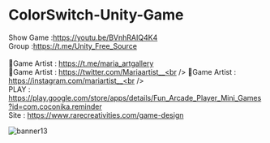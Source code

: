 # ColorSwitch-Unity-Game<br />
Show Game :https://youtu.be/BVnhRAIQ4K4<br />
Group :https://t.me/Unity_Free_Source<br /><br />
🎨Game Artist : https://t.me/maria_artgallery<br />
🎨Game Artist : https://twitter.com/Mariaartist__<br />
🎨Game Artist : https://instagram.com/mariartist__<br /><br />
PLAY : https://play.google.com/store/apps/details/Fun_Arcade_Player_Mini_Games?id=com.coconika.reminder<br />
Site : https://www.rarecreativities.com/game-design <br />


![banner13](https://user-images.githubusercontent.com/83016119/210221815-9c3d0faa-9f59-4fd7-b0f7-8454c46f2fd0.png)

